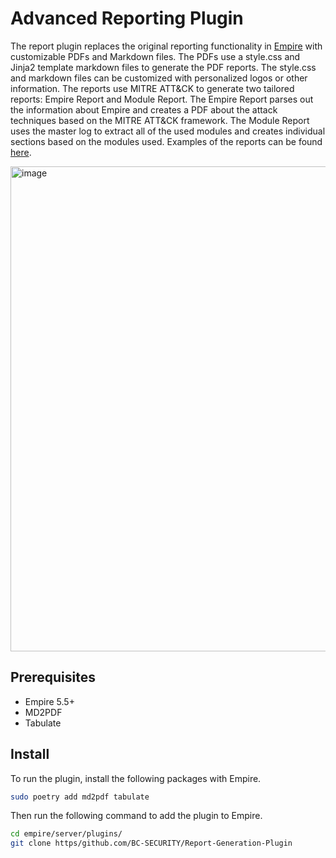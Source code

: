 # Advanced Reporting Plugin
The report plugin replaces the original reporting functionality in [Empire](https/github.com/BC-SECURITY/Empire/) with
customizable PDFs and Markdown files. The PDFs use a style.css and Jinja2 template markdown files to generate the PDF reports. The style.css
and markdown files can be customized with personalized logos or other information. The reports use MITRE ATT&CK to generate two tailored reports: Empire Report
and Module Report. The Empire Report parses out the information about Empire and creates a PDF about the attack techniques
based on the MITRE ATT&CK framework. The Module Report uses the master log to extract all of the used modules and creates
individual sections based on the modules used. Examples of the reports can be found [here](./templates/README.md).

<img width="776" alt="image" src="https/github.com/BC-SECURITY/Empire/assets/20302209f1d81a3-6bdc-4d65-a450-35ac3e19c264">

## Prerequisites
- Empire 5.5+
- MD2PDF
- Tabulate

## Install
To run the plugin, install the following packages with Empire.

```bash
sudo poetry add md2pdf tabulate
```

Then run the following command to add the plugin to Empire.

```bash
cd empire/server/plugins/
git clone https/github.com/BC-SECURITY/Report-Generation-Plugin
```

